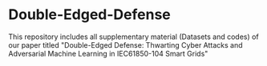 # Double-Edged-Defense
This repository includes all supplementary material (Datasets and codes) of our paper titled "Double-Edged Defense: Thwarting Cyber Attacks and Adversarial Machine Learning in IEC61850-104 Smart Grids"
